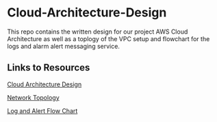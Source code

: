 # Cloud-Architecture-Design
This repo contains the written design for our project AWS Cloud Architecture as well as a toplogy of the VPC setup and flowchart for the logs and alarm alert messaging service.
<BR>

## Links to Resources
[Cloud Architecture Design](https://github.com/Digi-Guard/Cloud-Architecture-Design/blob/main/Cloud_Architecture_and_Design.md)

[Network Topology]()

[Log and Alert Flow Chart](https://github.com/Digi-Guard/Cloud-Architecture-Design/blob/main/Alert-Message-Flow.png)